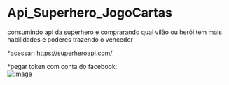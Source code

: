 # Api_Superhero_JogoCartas<br/>
 consumindo api da superhero e comprarando qual vilão ou herói tem mais habilidades e poderes trazendo o vencedor<br/>
 
 *acessar: https://superheroapi.com/ <br/>
 
 *pegar token com conta do facebook:<br/>
 ![image](https://user-images.githubusercontent.com/18663739/138561427-fa96b896-80c4-4560-8939-22489e1dde79.png)

